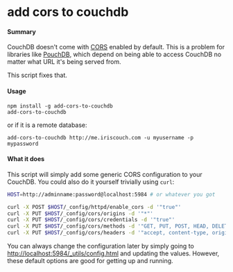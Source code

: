 add cors to couchdb
====

#### Summary

CouchDB doesn't come with [CORS](https://en.wikipedia.org/wiki/Cross-Origin_Resource_Sharing) enabled by default. This is a problem for libraries like [PouchDB](http://pouchdb.com), which depend on being able to access CouchDB no matter what URL it's being served from.

This script fixes that.

#### Usage

```
npm install -g add-cors-to-couchdb
add-cors-to-couchdb
```

or if it is a remote database:

```
add-cors-to-couchdb http://me.iriscouch.com -u myusername -p mypassword
```

#### What it does

This script will simply add some generic CORS configuration to your CouchDB. You could also do it yourself trivially using `curl`:

```bash
HOST=http://adminname:password@localhost:5984 # or whatever you got

curl -X POST $HOST/_config/httpd/enable_cors -d '"true"'
curl -X PUT $HOST/_config/cors/origins -d '"*"'
curl -X PUT $HOST/_config/cors/credentials -d '"true"'
curl -X PUT $HOST/_config/cors/methods -d '"GET, PUT, POST, HEAD, DELETE"'
curl -X PUT $HOST/_config/cors/headers -d '"accept, content-type, origin, referer"'
```

You can always change the configuration later by simply going to [http://localhost:5984/_utils/config.html](http://localhost:5984/_utils/config.html) and updating the values. However, these default options are good for getting up and running.

